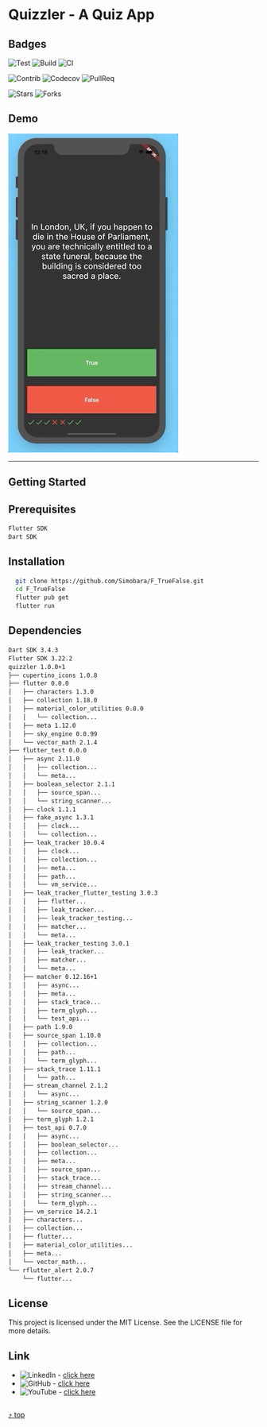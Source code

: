 <a name="top"></a>
# Quizzler - A Quiz App

## Badges
![Test](https://img.shields.io/badge/Test-passing-brightgreen)
![Build](https://img.shields.io/badge/Build-passing-brightgreen)
![CI](https://img.shields.io/badge/CI-passing-brightgreen?logo=github)

![Contrib](https://img.shields.io/badge/Contrib-267-blue)
![Codecov](https://img.shields.io/badge/CodeCov-88%25-blue)
![PullReq](https://img.shields.io/badge/PullReq-171%20open-blue)

![Stars](https://img.shields.io/github/stars/Simobara/F_TrueFalse?style=social)
![Forks](https://img.shields.io/github/forks/Simobara/F_TrueFalse?style=social)


## Demo
![Finished App](Quizzler.gif)

---
## Getting Started

## Prerequisites
  ```sh
  Flutter SDK
  Dart SDK
  ```

## Installation
```sh
  git clone https://github.com/Simobara/F_TrueFalse.git
  cd F_TrueFalse
  flutter pub get
  flutter run
```

## Dependencies
```sh
Dart SDK 3.4.3
Flutter SDK 3.22.2
quizzler 1.0.0+1
├── cupertino_icons 1.0.8
├── flutter 0.0.0
│   ├── characters 1.3.0
│   ├── collection 1.18.0
│   ├── material_color_utilities 0.8.0
│   │   └── collection...
│   ├── meta 1.12.0
│   ├── sky_engine 0.0.99
│   └── vector_math 2.1.4
├── flutter_test 0.0.0
│   ├── async 2.11.0
│   │   ├── collection...
│   │   └── meta...
│   ├── boolean_selector 2.1.1
│   │   ├── source_span...
│   │   └── string_scanner...
│   ├── clock 1.1.1
│   ├── fake_async 1.3.1
│   │   ├── clock...
│   │   └── collection...
│   ├── leak_tracker 10.0.4
│   │   ├── clock...
│   │   ├── collection...
│   │   ├── meta...
│   │   ├── path...
│   │   └── vm_service...
│   ├── leak_tracker_flutter_testing 3.0.3
│   │   ├── flutter...
│   │   ├── leak_tracker...
│   │   ├── leak_tracker_testing...
│   │   ├── matcher...
│   │   └── meta...
│   ├── leak_tracker_testing 3.0.1
│   │   ├── leak_tracker...
│   │   ├── matcher...
│   │   └── meta...
│   ├── matcher 0.12.16+1
│   │   ├── async...
│   │   ├── meta...
│   │   ├── stack_trace...
│   │   ├── term_glyph...
│   │   └── test_api...
│   ├── path 1.9.0
│   ├── source_span 1.10.0
│   │   ├── collection...
│   │   ├── path...
│   │   └── term_glyph...
│   ├── stack_trace 1.11.1
│   │   └── path...
│   ├── stream_channel 2.1.2
│   │   └── async...
│   ├── string_scanner 1.2.0
│   │   └── source_span...
│   ├── term_glyph 1.2.1
│   ├── test_api 0.7.0
│   │   ├── async...
│   │   ├── boolean_selector...
│   │   ├── collection...
│   │   ├── meta...
│   │   ├── source_span...
│   │   ├── stack_trace...
│   │   ├── stream_channel...
│   │   ├── string_scanner...
│   │   └── term_glyph...
│   ├── vm_service 14.2.1
│   ├── characters...
│   ├── collection...
│   ├── flutter...
│   ├── material_color_utilities...
│   ├── meta...
│   └── vector_math...
└── rflutter_alert 2.0.7
    └── flutter...
```


## License
This project is licensed under the MIT License. 
See the LICENSE file for more details.


## Link

- ![LinkedIn](https://img.shields.io/badge/LinkedIn-Connect-blue?style=social&logo=linkedin) - [click here](https://www.linkedin.com/in/siba2410)
- ![GitHub](https://img.shields.io/badge/GitHub-Profile-blue?style=social&logo=github) - [click here](https://github.com/Simobara)
- ![YouTube](https://img.shields.io/youtube/views/dQw4w9WgXcQ?style=social) - [click here](https://www.youtube.com/watch?v=dQw4w9WgXcQ)



##
[⤴️ top](#top)

